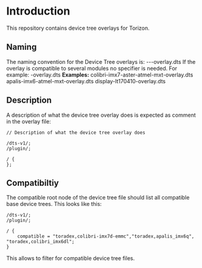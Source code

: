 # Introduction
This repository contains device tree overlays for Torizon.
## Naming
The naming convention for the Device Tree overlays is:
<module>-<carrier board>-<function>-overlay.dts
If the overlay is compatible to several modules no specifier is needed. For example:
<function>-overlay.dts
**Examples:**
colibri-imx7-aster-atmel-mxt-overlay.dts
apalis-imx6-atmel-mxt-overlay.dts
display-lt170410-overlay.dts
## Description
A description of what the device tree overlay does is expected as comment in the overlay file:
```
// Description of what the device tree overlay does

/dts-v1/;
/plugin/;

/ {
};
```
## Compatibiltiy
The compatible root node of the device tree file should list all compatible base device trees. This looks like this:
```
/dts-v1/;
/plugin/;

/ {
	compatible = "toradex,colibri-imx7d-emmc","toradex,apalis_imx6q", "toradex,colibri_imx6dl";
}
```
This allows to filter for compatible device tree files.

